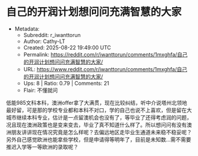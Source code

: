 # 自己的开润计划想问问充满智慧的大家

- Metadata:
  - Subreddit: r_iwanttorun
  - Author: Cathy-LT
  - Created: 2025-08-22 19:49:00 UTC
  - Permalink: https://reddit.com/r/iwanttorun/comments/1mxghfa/自己的开润计划想问问充满智慧的大家/
  - URL: https://www.reddit.com/r/iwanttorun/comments/1mxghfa/自己的开润计划想问问充满智慧的大家/
  - Ups: 8 | Ratio: 0.79 | Comments: 21
  - Flair: 不懂就问


低能985文科本科，澳洲offer拿了大满贯，现在比较纠结，听中介说塔州北领地最好留，可是那的学校专业都和本科不对口，学的自己也说不上喜欢，但是留在大城市继续本科专业，估计是一点留澳机会也没有了，等毕业了还得考虑润的问题，况且现在澳洲政策也是变来变去，毕业了真不知道什么样了。所以想问问有没有澳洲朋友讲讲现在情况究竟是怎么样呢？去偏远地区走毕业生通道未来稳不稳妥呢？另外自己感觉欧洲也能拿些学校，但是申请得等明年了，目前是未知数...需不需要推迟入学等一等欧洲的录取呢？

